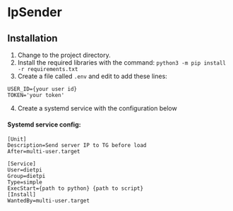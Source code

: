# IpSender

## Installation

1. Change to the project directory.
2. Install the required libraries with the command: `python3 -m pip install -r requirements.txt`
3. Create a file called `.env` and edit to add these lines:
```
USER_ID={your user id}
TOKEN='your token'
```
4. Create a systemd service with the configuration below

#### Systemd service config:
```
[Unit]
Description=Send server IP to TG before load
After=multi-user.target

[Service]
User=dietpi
Group=dietpi
Type=simple
ExecStart={path to python} {path to script} 
[Install]
WantedBy=multi-user.target
```
